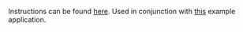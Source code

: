 Instructions can be found [here](https://devops-lecture.as-code.link/tutorials/publish-container-images-from-pipeline).
Used in conjunction with [this](https://gitlab.bht-berlin.de/fb6-wp11-devops/webservice) example application.
